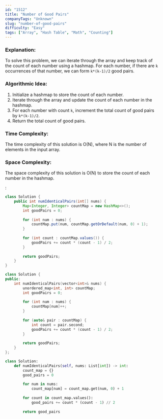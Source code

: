 ```yaml
---
id: "1512"
title: "Number of Good Pairs"
companyTags: "Unknown"
slug: "number-of-good-pairs"
difficulty: "Easy"
tags: ["Array", "Hash Table", "Math", "Counting"]
---
```


### Explanation:
To solve this problem, we can iterate through the array and keep track of the count of each number using a hashmap. For each number, if there are `k` occurrences of that number, we can form `k*(k-1)/2` good pairs.

### Algorithmic Idea:
1. Initialize a hashmap to store the count of each number.
2. Iterate through the array and update the count of each number in the hashmap.
3. For each number with count `k`, increment the total count of good pairs by `k*(k-1)/2`.
4. Return the total count of good pairs.

### Time Complexity:
The time complexity of this solution is O(N), where N is the number of elements in the input array.

### Space Complexity:
The space complexity of this solution is O(N) to store the count of each number in the hashmap.

:

```java
class Solution {
    public int numIdenticalPairs(int[] nums) {
        Map<Integer, Integer> countMap = new HashMap<>();
        int goodPairs = 0;
        
        for (int num : nums) {
            countMap.put(num, countMap.getOrDefault(num, 0) + 1);
        }
        
        for (int count : countMap.values()) {
            goodPairs += count * (count - 1) / 2;
        }
        
        return goodPairs;
    }
}
```

```cpp
class Solution {
public:
    int numIdenticalPairs(vector<int>& nums) {
        unordered_map<int, int> countMap;
        int goodPairs = 0;
        
        for (int num : nums) {
            countMap[num]++;
        }
        
        for (auto& pair : countMap) {
            int count = pair.second;
            goodPairs += count * (count - 1) / 2;
        }
        
        return goodPairs;
    }
};
```

```python
class Solution:
    def numIdenticalPairs(self, nums: List[int]) -> int:
        count_map = {}
        good_pairs = 0
        
        for num in nums:
            count_map[num] = count_map.get(num, 0) + 1
        
        for count in count_map.values():
            good_pairs += count * (count - 1) // 2
        
        return good_pairs
```